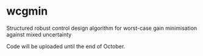 # wcgmin
Structured robust control design algorithm for worst-case gain minimisation against mixed uncertainty

Code will be uploaded until the end of October.
